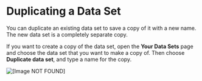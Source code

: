 # Duplicating a Data Set<a name="duplicate-a-data-set"></a>

You can duplicate an existing data set to save a copy of it with a new name\. The new data set is a completely separate copy\.

If you want to create a copy of the data set, open the **Your Data Sets** page and choose the data set that you want to make a copy of\. Then choose **Duplicate data set**, and type a name for the copy\. 

![\[Image NOT FOUND\]](http://docs.aws.amazon.com/quicksight/latest/user/images/edit-data-set.png)